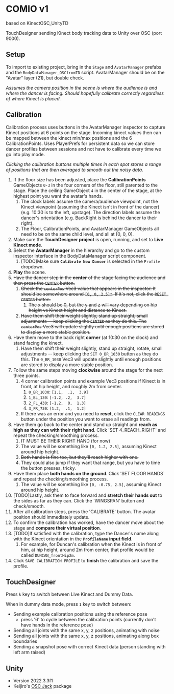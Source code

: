 # COMIO v1
based on KinectOSC_UnityTD

TouchDesigner sending Kinect body tracking data to Unity over OSC (port 9000).

## Setup

To import to existing project, bring in the `Stage` and `AvatarManager` prefabs and the `BodyDataManager_OSCfromTD` script. AvatarManager should be on the "Avatar" layer (21), but double check.

*Assumes the camera position in the scene is where the audience is and where the dancer is facing. Should hopefully calibrate correctly regardless of where Kinect is placed.*

## Calibration

Calibration process uses buttons in the AvatarManager inspector to capture Kinect positions at 6 points on the stage. Incoming kinect values then can be mapped between the kinect min/max positions and the 6 CalibrationPoints. Uses PlayerPrefs for persistent data so we can store dancer profiles between sessions and not have to calibrate every time we go into play mode.

*Clicking the calibration buttons multiple times in each spot stores a range of positions that are then averaged to smooth out the noisy data.*

1) If the floor size has been adjusted, place the **CalibrationPoints** GameObjects `0-3` in the four corners of the floor, still parented to the stage. Place the ceiling GameObject `4` in the center of the stage, at the highest point you want the avatar's hands.
   1) The clock labels assume the camera/audience viewpoint, not the Kinect viewpoint (assuming the Kinect isn't in front of the dancer) (e.g. 10:30 is to the left, upstage). The direction labels assume the dancer's orientation (e.g. BackRight is behind the dancer to their right).
   2) The Floor, CalibrationPoints, and AvatarManager GameObjects all need to be on the same child level, and all at [0, 0, 0].
2) Make sure the **TouchDesigner project** is open, running, and set to **Live Kinect mode**.
3) Select the **AvatarManager** in the hierarchy and go to the custom inspector interface in the BodyDataManager script component.
   1) [TODO]Make sure **`Calibrate New Dancer`** is selected in the `Profile` dropdown.
4) **Play** the scene.
5) ~~Have the dancer step in the **center** of the stage facing the audience and then press the `CENTER` button.~~
   1) ~~Check the `centerPos` Vec3 value that appears in the inspector. It should be somewhere around `[0, 0, 2.5]*`. If it's not, click the `RESET CENTER` button.~~
      1) ~~The x should be 0, but the y and z will vary depending on hip height vs Kinect height and distance to Kinect.~~
   2) ~~Have them shift their weight slightly, stand up straight, small adjustments -- keep clicking the `CENTER` as they do this. The `centerPos` Vec3 will update slightly until enough positions are stored to display a more stable position.~~
6) Have them move to the back right **corner** (at 10:30 on the clock) and stand facing the kinect.
   1) Have them shift their weight slightly, stand up straight, rotate, small adjustments -- keep clicking the `SET 0_BR_1030` button as they do this. The `0_BR_1030` Vec3 will update slightly until enough positions are stored to display a more stable position.
7) Follow the same steps moving **clockwise** around the stage for the next three points.
   1) 4 corner calibration points and example Vec3 positions if Kinect is in front, at hip height, and roughly 2m from center.
      1) `0_BR_1030`: `[1.1,  .1,  3.9]`
      2) `1_BL_130`:  `[-1.2, .2,  3.7]`
      3) `2_FL_430`:  `[-1.2,  0,  1.3]`
      4) `3_FR_730`:  `[1.2,  .1,  1.2]`
   2) If there was an error and you need to **reset**, click the `CLEAR READINGS` button under the position you want to erase all readings from.
8) Have them go back to the center and stand up straight and **reach as high as they can with their right hand**. Click 'SET 4_REACH_RIGHT' and repeat the checking/smoothing process.
   1) IT MUST BE THEIR RIGHT HAND (for now)
   2) The value will be something like `[0, 1.2, 2.5]`, assuming Kinect around hip height.
   3) ~~Both hands is fine too, but they'll reach higher with one.~~
   4) They could also jump if they want that range, but you have to time the button presses, tricky.
9) Have them place **both hands on the ground**. Click 'SET FLOOR HANDS` and repeat the checking/smoothing process.
   1) The value will be something like `[0, -0.75, 2.5]`, assuming Kinect around hip height.
10) [TODO]Lastly, ask them to face forward and **stretch their hands out** to the sides as far as they can. Click the 'WINGSPAN' button and check/smooth.
11) After all calibration steps, press the 'CALIBRATE' button. The avatar position should immediately update.
12) To confirm the calibration has worked, have the dancer move about the stage and **compare their virtual position**.
13) [TODO]If satisfied with the calibration, type the Dancer's name along with the Kinect orientation in the **`ProfileName` input field**.
    1) For example, for Duncan's calibration when the Kinect is in front of him, at hip height, around 2m from center, that profile would be called `DUNCAN_frontHip2m`.
14) Click `SAVE CALIBRATION PROFILE` to **finish** the calibration and save the profile.

## TouchDesigner

Press `k` key to switch between Live Kinect and Dummy Data.

When in dummy data mode, press `1` key to switch between:

- Sending example calibration positions using the reference pose
  - press '6' to cycle between the calibration points (currently don't have hands in the reference pose)
- Sending all joints with the same x, y, z positions, animating with noise
- Sending all joints with the same x, y, z positions, animating along box boundaries
- Sending a snapshot pose with correct Kinect data (person standing with left arm raised)

## Unity

- Version 2022.3.3f1
- Keijiro's [OSC Jack](https://github.com/keijiro/OscJack) package
